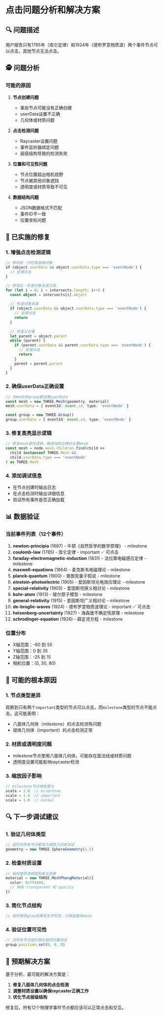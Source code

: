# 点击问题分析和解决方案

## 🔍 问题描述
用户报告只有1785年（库仑定律）和1924年（德布罗意物质波）两个事件节点可以点击，其他节点无法点击。

## 🕵️ 问题分析

### 可能的原因

1. **节点创建问题**
   - 某些节点可能没有正确创建
   - userData设置不正确
   - 几何体或材质问题

2. **点击检测问题**
   - Raycaster设置问题
   - 事件监听器绑定问题
   - 层级结构导致的检测失败

3. **位置和可见性问题**
   - 节点位置超出相机视野
   - 节点被其他对象遮挡
   - 透明度或材质导致不可见

4. **数据结构问题**
   - JSON数据格式不匹配
   - 事件ID不一致
   - 位置坐标问题

## 🔧 已实施的修复

### 1. 增强点击检测逻辑
```typescript
// 修改前：只检查直接对象
if (object.userData && object.userData.type === 'eventNode') {
  // 处理点击
}

// 修改后：检查对象及其父级
for (let i = 0; i < intersects.length; i++) {
  const object = intersects[i].object
  
  // 检查对象本身
  if (object.userData && object.userData.type === 'eventNode') {
    // 处理点击
    return
  }
  
  // 检查父对象
  let parent = object.parent
  while (parent) {
    if (parent.userData && parent.userData.type === 'eventNode') {
      // 处理点击
      return
    }
    parent = parent.parent
  }
}
```

### 2. 确保userData正确设置
```typescript
// 为mesh和group都设置userData
const mesh = new THREE.Mesh(geometry, material)
mesh.userData = { eventId: event.id, type: 'eventNode' }

const group = new THREE.Group()
group.userData = { eventId: event.id, type: 'eventNode' }
```

### 3. 修复高亮显示逻辑
```typescript
// 修复mesh查找逻辑，确保找到正确的主要mesh
const mesh = node.mesh.children.find(child => 
  child instanceof THREE.Mesh && 
  child.userData.type === 'eventNode'
) as THREE.Mesh
```

### 4. 添加调试信息
- 在节点创建时输出日志
- 在点击检测时输出详细信息
- 验证所有事件是否正确加载

## 📊 数据验证

### 当前事件列表（12个事件）
1. **newton-principia** (1687) - 牛顿《自然哲学的数学原理》 - milestone
2. **coulomb-law** (1785) - 库仑定律 - important ✅ 可点击
3. **faraday-electromagnetic-induction** (1831) - 法拉第电磁感应定律 - milestone
4. **maxwell-equations** (1864) - 麦克斯韦电磁理论 - milestone
5. **planck-quantum** (1900) - 普朗克量子假说 - milestone
6. **einstein-photoelectric** (1905) - 爱因斯坦光电效应理论 - milestone
7. **special-relativity** (1905) - 爱因斯坦狭义相对论 - milestone
8. **bohr-atom** (1913) - 玻尔原子模型 - milestone
9. **general-relativity** (1915) - 爱因斯坦广义相对论 - milestone
10. **de-broglie-waves** (1924) - 德布罗意物质波理论 - important ✅ 可点击
11. **heisenberg-uncertainty** (1927) - 海森堡不确定性原理 - milestone
12. **schrodinger-equation** (1926) - 薛定谔方程 - milestone

### 位置分布
- X轴范围：-60 到 55
- Y轴范围：0 到 35
- Z轴范围：-25 到 15
- 相机位置：(0, 30, 80)

## 🎯 可能的根本原因

### 1. 节点类型差异
观察到只有两个`important`类型的节点可以点击，而`milestone`类型的节点不能点击。这可能表明：
- 八面体几何体（milestone）的点击检测有问题
- 球体几何体（important）的点击检测正常

### 2. 材质或透明度问题
- milestone节点使用八面体几何体，可能存在面法线或材质问题
- 透明度设置可能影响raycaster检测

### 3. 缩放因子影响
```typescript
// milestone节点缩放更大
scale = 1.8  // milestone
scale = 1.4  // important
scale = 1.0  // normal
```

## 🔍 下一步调试建议

### 1. 验证几何体类型
```typescript
// 临时将所有节点都改为球体几何体测试
geometry = new THREE.SphereGeometry(1.5)
```

### 2. 检查材质设置
```typescript
// 临时移除透明度和发光效果
material = new THREE.MeshPhongMaterial({
  color: 0xff4444,
  // 移除 transparent 和 opacity
})
```

### 3. 简化节点结构
```typescript
// 临时移除glow效果和文字标签，只保留基本mesh
```

### 4. 验证位置可见性
```typescript
// 将所有节点临时放在相同位置测试
group.position.set(0, 0, 0)
```

## 🎉 预期解决方案

基于分析，最可能的解决方案是：
1. **修复八面体几何体的点击检测**
2. **调整材质设置以确保raycaster正确工作**
3. **优化节点层级结构**

修复后，所有12个物理学事件节点都应该可以正常点击和交互。
